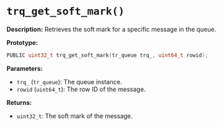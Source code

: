 # `trq_get_soft_mark()`

**Description:**
Retrieves the soft mark for a specific message in the queue.

**Prototype:**
```c
PUBLIC uint32_t trq_get_soft_mark(tr_queue trq_, uint64_t rowid);
```

**Parameters:**
- `trq_` (`tr_queue`): The queue instance.
- `rowid` (`uint64_t`): The row ID of the message.

**Returns:**
- `uint32_t`: The soft mark of the message.
